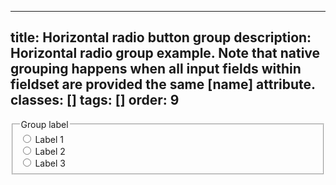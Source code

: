 <!--
 *              Copyright (c) 2025 Visa, Inc.
 *
 * Licensed under the Apache License, Version 2.0 (the "License");
 * you may not use this file except in compliance with the License.
 * You may obtain a copy of the License at
 *
 *         http://www.apache.org/licenses/LICENSE-2.0
 *
 * Unless required by applicable law or agreed to in writing, software
 * distributed under the License is distributed on an "AS IS" BASIS,
 * WITHOUT WARRANTIES OR CONDITIONS OF ANY KIND, either express or implied.
 * See the License for the specific language governing permissions and
 * limitations under the License.
 *
 -->
---
title: Horizontal radio button group
description: Horizontal radio group example. Note that native grouping happens when all input fields within fieldset are provided the same [name] attribute. 
classes: []
tags: []
order: 9
---

<fieldset>
  <legend class="v-typography-label">
    Group label
  </legend>
  <div class="v-flex v-flex-row v-flex-wrap v-gap-24">
    <div class="v-flex v-align-items-center v-gap-2">
      <input class="v-radio" id="radio-test-13a" name="radio-test-13" type="radio"/>
      <label class="v-label v-typography-label-large" for="radio-test-13a">
        Label 1
      </label>
    </div>
    <div class="v-flex v-align-items-center v-gap-2">
      <input class="v-radio" id="radio-test-13b" name="radio-test-13" type="radio"/>
      <label class="v-label v-typography-label-large" for="radio-test-13b">
        Label 2
      </label>
    </div>
    <div class="v-flex v-align-items-center v-gap-2">
      <input class="v-radio" id="radio-test-13c" name="radio-test-13" type="radio"/>
      <label class="v-label v-typography-label-large" for="radio-test-13c">
        Label 3
      </label>
    </div>
  </div>
</fieldset>
